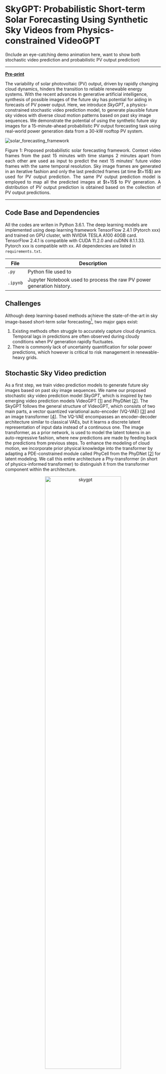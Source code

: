 # SkyGPT: Probabilistic Short-term Solar Forecasting Using Synthetic Sky Videos from Physics-constrained VideoGPT

(Include an eye-catching demo animation here, want to show both stochastic video prediction and probabilistic PV output prediction)


---

[**Pre-print**](https://arxiv.org/abs/2306.11682)

The variability of solar photovoltaic (PV) output, driven by rapidly changing cloud dynamics, hinders the transition to reliable renewable energy systems. With the recent advances in generative artificial intelligence, synthesis of possible images of the future sky has potential for aiding in forecasts of PV power output. Here, we introduce *SkyGPT*, a physics-constrained stochastic video prediction model, to generate plausible future sky videos with diverse cloud motion patterns based on past sky image sequences. We demonstrate the potential of using the synthetic future sky images for a 15-minute-ahead probabilistic PV output forecasting task using real-world power generation data from a 30-kW rooftop PV system.

![solar_forecasting_framework](/figures/proposed_forecasting_system_v2.png)
<p align=justify>
Figure 1: Proposed probabilistic solar forecasting framework. Context video frames from the past 15 minutes with time stamps 2 minutes apart from each other are used as input to predict the next 15 minutes' future video frames with the same temporal resolution. Sky image frames are generated in an iterative fashion and only the last predicted frames (at time $t+15$) are used for PV output prediction. The same PV output prediction model is employed to map all the predicted images at $t+15$ to PV generation. A distribution of PV output prediction is obtained based on the collection of PV output predictions.
</p>

---

## Code Base and Dependencies

All the codes are writen in Python 3.6.1. The deep learning models are implemented using deep learning framework TensorFlow 2.4.1 (Pytorch xxx) and trained on GPU cluster, with NVIDIA TESLA A100 40GB card. TensorFlow 2.4.1 is compatible with CUDA 11.2.0 and cuDNN 8.1.1.33. Pytorch xxx is compatible with xx. All dependencies are listed in `requirements.txt`. 

| File | Description |
| ------------- | ------------- |
| `.py` | Python file used to |
| `.ipynb` | Jupyter Notebook used to process the raw PV power generation history.  |

## Challenges
Although deep learning-based methods achieve the state-of-the-art in sky image-based short-term solar forecasting[^1], two major gaps exist:

[^1]: Although as yet there is no common agreement on the classification criterion, we use the definition of forecasting horizon less than 30 minutes in this study for short-term solar forecasting.

1. Existing methods often struggle to accurately capture cloud dynamics. Temporal lags in predictions are often observed during cloudy conditions when PV generation rapidly fluctuates.
2. There is commonly lack of uncertainty quantification for solar power predictions, which however is critical to risk management in renewable-heavy grids.

## Stochastic Sky Video prediction
As a first step, we train video prediction models to generate future sky images based on past sky image sequences. We name our proposed stochastic sky video prediction model *SkyGPT*, which is inspired by two emerging video prediction models VideoGPT [[1](#1)] and PhyDNet [[2](#2)]. The SkyGPT follows the general structure of VideoGPT, which consists of two main parts, a vector quantized variational auto-encoder (VQ-VAE) [[3](#3)] and an image transformer [[4](#4)]. The VQ-VAE encompasses an encoder-decoder architecture similar to classical VAEs, but it learns a discrete latent representation of input data instead of a continuous one. The image transformer, as a prior network, is used to model the latent tokens in an auto-regressive fashion, where new predictions are made by feeding back the predictions from previous steps. To enhance the modeling of cloud motion, we incorporate prior physical knowledge into the transformer by adapting a PDE-constrained module called PhyCell from the PhyDNet [[2](#2)] for latent modeling. We call this entire architecture a Phy-transformer (in short of physics-informed transformer) to distinguish it from the transformer component within the architecture. 

<p align="center">
<img src="figures/SkyGPT_for_future_sky_image_prediction_v2.png" alt="skygpt" width="70%" height="auto">
</p>
<p align=justify>
Figure 2: SkyGPT for future sky image prediction. The prediction is disentangled in the encoding space by the PhyCell and Transformer. For visualization purposes, the next step encodings predicted by PhyCell and Transformer are decoded, which shows that PhyCell captures the physical pattern of the motion, while Transformer is responsible for filling in the prediction with fine-grained details.
</p>

## PV output prediction
As a second step, we train PV output prediction model that learns a mapping from the sky image to concurrent PV power output. Such a mapping can be trained on historical real-world images and then applied to our generated future sky images. An analogy one can think of is the computer vision task of estimating the age of people based on their facial images.

The PV output predictor is based on U-Net [[5](#5)], which has an encoder-bottleneck-decoder architecture and is commonly used in various image segmentation tasks. For the PV output prediction task, a few modifications were made to the architecture of U-Net, including (1) changing the output of the original U-Net to generate a regression result instead of a segmentation map, (2) using residual block for the bottleneck part instead of the classical Convolution-BatchNorm-ReLU structure to ease the network training, (3) pruning the architecture by reducing the number of convolution layers.

<p align="center">
<img src="figures/UNet.png" alt="unet" width="80%" height="auto">
<p align=center>
Figure 3: Modified U-Net architecture for PV output prediction.
</p>

## Dataset
We leverage an in-house dataset ($\mathscr{D}$) with 334,038 aligned pairs of sky images ($\mathcal{I}$) and PV power generation ($\mathcal{P}$) records, $\mathscr{D} = \{(\mathcal{I}_i, \mathcal{P}_i) \mid i\in \mathbb{Z}: 1\leq i\leq 334\mathrm{,}038\}$, for the experiments in this study. Please check out our [paper](https://arxiv.org/abs/2306.11682) for details about the dataset and data processing steps.

Note: This study was conducted before the official release of our curated dataset [SKIPP'D](https://github.com/yuhao-nie/Stanford-solar-forecasting-dataset) [[5](#5)], which is more organized and has a number of updates from the dataset we used here. We encourage the readers to examine the SKIPP'D dataset.

## Results
### Future Sky Images Generated by Video Prediction Models
Here, we demonstrate two examples of predicted videos by SkyGPT compared to benchmark models. The two examples reflect two different cloud dynamics: (a) the sky changing from partly cloudy to overcast condition and (b) the sky changing from partly cloudy to clear sky condition. All models start with the same context frames as input, and *SkyGPT* shows noticeably more accurate and diverse prediction compared with the deteriministic models.

<p align=center>
(a) The sky condition changing from partly cloudy to overcast
</p>
<div style="text-align: center; ">
    <figcaption style="font-size: small;font-style: italic;">
    <img src="figures/video_pred_demo_1.gif" alt="video_pred_demo_1" width="400"/>
</div>

<p align=center>
(b) The sky condition changing from partly cloudy to clear sky
</p>
<div style="text-align: center;">
    <img src="figures/video_pred_demo_2.gif" alt="video_pred_demo_2" width="400"/>
</div>



### Generated Sky Images for Probabilistic Solar Forecasting

Here we show a demonstration of our proposed compared with a 

![pred_curve_demo_1](https://github.com/yuhao-nie/SkyGPT-stochastic-sky-video-prediction-for-solar-forecasting/assets/29718809/50c61d7d-987c-485c-a02d-8073fc4187a8)

![pred_curve_demo_2](https://github.com/yuhao-nie/SkyGPT-stochastic-sky-video-prediction-for-solar-forecasting/assets/29718809/c55dc63a-8de8-4099-bfb7-b013fed3efba)

Here is a on the validation and test set 


## Reference
<a id="1">[1]</a> 
Yan, W., Zhang, Y., Abbeel, P. and Srinivas, A., 2021. Videogpt: Video generation using vq-vae and transformers. arXiv preprint arXiv:2104.10157.

<a id="2">[2]</a>
Guen, V.L. and Thome, N., 2020. Disentangling physical dynamics from unknown factors for unsupervised video prediction. In Proceedings of the IEEE/CVF Conference on Computer Vision and Pattern Recognition (pp. 11474-11484).

<a id="3">[3]</a>
Van Den Oord, A. and Vinyals, O., 2017. Neural discrete representation learning. Advances in neural information processing systems, 30.

<a id="4">[4]</a>
Chen, M., Radford, A., Child, R., Wu, J., Jun, H., Luan, D. and Sutskever, I., 2020, November. Generative pretraining from pixels. In International conference on machine learning (pp. 1691-1703). PMLR.

<a id="5">[5]</a>
Nie, Y., Li, X., Scott, A., Sun, Y., Venugopal, V. and Brandt, A., 2023. SKIPP’D: A SKy Images and Photovoltaic Power Generation Dataset for short-term solar forecasting. Solar Energy, 255, pp.171-179.
